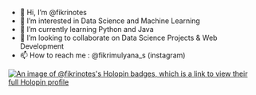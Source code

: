 - 👋 Hi, I’m @fikrinotes
- 👀 I’m interested in Data Science and Machine Learning
- 🌱 I’m currently learning Python and Java
- 💞️ I’m looking to collaborate on Data Science Projects & Web Development
- 📫 How to reach me : @fikrimulyana_s (instagram)


[![An image of @fikrinotes's Holopin badges, which is a link to view their full Holopin profile](https://holopin.me/fikrinotes)](https://holopin.io/@fikrinotes)

<!---
fikrinotes/fikrinotes is a ✨ special ✨ repository because its `README.md` (this file) appears on your GitHub profile.
You can click the Preview link to take a look at your changes.
--->
